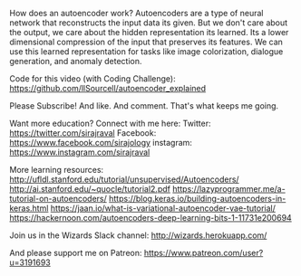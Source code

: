 How does an autoencoder work? Autoencoders are a type of neural network that reconstructs the input data its given. But we don't care about the output, we care about the hidden representation its learned. Its a lower dimensional compression of the input that preserves its features. We can use this learned representation for tasks like image colorization, dialogue generation, and anomaly detection. 

Code for this video (with Coding Challenge):
https://github.com/llSourcell/autoencoder_explained

Please Subscribe! And like. And comment. That's what keeps me going. 

Want more education? Connect with me here:
Twitter: https://twitter.com/sirajraval
Facebook: https://www.facebook.com/sirajology
instagram: https://www.instagram.com/sirajraval

More learning resources:
http://ufldl.stanford.edu/tutorial/unsupervised/Autoencoders/
http://ai.stanford.edu/~quocle/tutorial2.pdf
https://lazyprogrammer.me/a-tutorial-on-autoencoders/
https://blog.keras.io/building-autoencoders-in-keras.html
https://jaan.io/what-is-variational-autoencoder-vae-tutorial/
https://hackernoon.com/autoencoders-deep-learning-bits-1-11731e200694

Join us in the Wizards Slack channel:
http://wizards.herokuapp.com/

And please support me on Patreon:
https://www.patreon.com/user?u=3191693